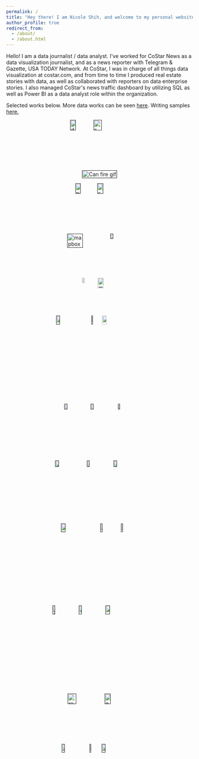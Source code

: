 ```yaml
---
permalink: /
title: "Hey there! I am Nicole Shih, and welcome to my personal website!"
author_profile: true
redirect_from: 
  - /about/
  - /about.html
---
```


<p>Hello! I am a data journalist / data analyst. I've worked for CoStar News as a data visualization journalist, and as a news reporter with Telegram & Gazette, USA TODAY Network. At CoStar, I was in charge of all things data visualization at costar.com, and from time to time I produced real estate stories with data, as well as collaborated with reporters on data enterprise stories. I also managed CoStar's news traffic dashboard by utilizing SQL as well as Power BI as a data analyst role within the organization.   </p>

<p>Selected works below. More data works can be seen <a href="https://www.costar.com/author/a0815d71dd4bd3bd538ba2f4760ec8d5/nicoleshih">here</a>. Writing samples <a href="https://www.telegram.com/staff/4250655001/nicole-shih/">here. </a> </p>

<p style="display: flex; justify-content: center; flex-wrap: wrap;">
  <a href=""><img src="/images/charts/dot.gif" alt="dot gif" style="width: 48%; margin: 0;"/></a>
  <a href=""><img src="/images/charts/sweet16.gif" alt="sweet16 gif" style="width: 48%; margin: 0;"/></a>
</p>

<p style="display: flex; justify-content: center;">
  <a href=""><img src="/images/charts/Can_fire.gif" alt="Can fire gif" style="width: 100%; margin: 0;"/></a>
</p>

<p style="display: flex; justify-content: center; flex-wrap: wrap;">
  <a href=""><img src="/images/charts/pickle.png" alt="pickle" style="width: 48%; margin: 0;"/></a>
  <a href=""><img src="/images/charts/subway.png" alt="subway" style="width: 48%; margin: 0;"/></a>
</p>

<p style="display: flex; justify-content: center; flex-wrap: wrap;">
  <a href=""><img src="/images/charts/mapbox_EV.gif" alt="mapbox EV gif" style="width: 60%; margin: 0;"/></a>
  <a href=""><img src="/images/charts/dutch.png" alt="dutch" style="width: 36%; margin: 0;"/></a>
</p>

<p style="display: flex; justify-content: center; flex-wrap: wrap;">
  <a href="https://www.costar.com/article/1436720963/severe-weather-expected-to-make-commercial-property-insurance-more-costly-harder-to-find">
    <img src="/images/charts/fire.png" alt="fire" style="width: 40%; margin: 0;"/>
  </a>
  <a href="https://www.costar.com/article/1484428056/hawaii-wildfires-rip-through-heart-of-mauis-commercial-district-killing-dozens-destroying-property">
    <img src="/images/charts/maui.png" alt="maui" style="width: 56%; margin: 0;"/>
  </a>
</p>

<p style="display: flex; justify-content: center; flex-wrap: wrap;">
  <a href=""><img src="/images/charts/grid_scatter.png" alt="grid scatter" style="width: 33%; margin: 0;"/></a>
  <a href=""><img src="/images/charts/fl.png" alt="fl" style="width: 33%; margin: 0;"/></a>
  <a href="https://www.costar.com/article/156658731/warehouse-opposition-hardens-in-new-jersey-against-proposed-megaprojects">
    <img src="/images/charts/FukHuaaaAAMoTWl.png" alt="megaprojects" style="width: 33%; margin: 0;"/>
  </a>
</p>

<p style="display: flex; justify-content: center; flex-wrap: wrap;">
  <a href=""><img src="/images/charts/soccer1.png" alt="soccer1" style="width: 33%; margin: 0;"/></a>
  <a href=""><img src="/images/charts/soccer2.png" alt="soccer2" style="width: 33%; margin: 0;"/></a>
  <a href=""><img src="/images/charts/wfh.png" alt="wfh" style="width: 33%; margin: 0;"/></a>
</p>

<p style="display: flex; justify-content: center; flex-wrap: wrap;">
  <a href=""><img src="/images/charts/hotelmap.png" alt="hotel map" style="width: 33%; margin: 0;"/></a>
  <a href=""><img src="/images/charts/railmap.png" alt="rail map" style="width: 33%; margin: 0;"/></a>
  <a href=""><img src="/images/charts/heatmap.png" alt="heat map" style="width: 33%; margin: 0;"/></a>
</p>

<p style="display: flex; justify-content: center; flex-wrap: wrap;">
  <a href=""><img src="/images/charts/job_open.png" alt="job openings" style="width: 33%; margin: 0;"/></a>
  <a href=""><img src="/images/charts/slope.png" alt="slope" style="width: 33%; margin: 0;"/></a>
  <a href=""><img src="/images/charts/rent.png" alt="rent" style="width: 33%; margin: 0;"/></a>
</p>

<p style="display: flex; justify-content: center; flex-wrap: wrap;">
  <a href=""><img src="/images/charts/3dmap.png" alt="3D map" style="width: 33%; margin: 0;"/></a>
  <a href=""><img src="/images/charts/grocery.png" alt="grocery" style="width: 33%; margin: 0;"/></a>
  <a href=""><img src="/images/charts/young_rent.png" alt="young renters" style="width: 33%; margin: 0;"/></a>
</p>

<p style="display: flex; justify-content: center; flex-wrap: wrap;">
  <a href=""><img src="/images/charts/rent_soar.png" alt="rent soaring" style="width: 48%; margin: 0;"/></a>
  <a href=""><img src="/images/charts/grid_bar.png" alt="grid bar" style="width: 48%; margin: 0;"/></a>
</p>

<p style="display: flex; justify-content: center; flex-wrap: wrap;">
  <a href=""><img src="/images/charts/dot.jpeg" alt="dot jpeg" style="width: 33%; margin: 0;"/></a>
  <a href=""><img src="/images/charts/rv.png" alt="rv" style="width: 33%; margin: 0;"/></a>
  <a href=""><img src="/images/charts/grid_scatter.png" alt="grid scatter" style="width: 33%; margin: 0;"/></a>
</p>


